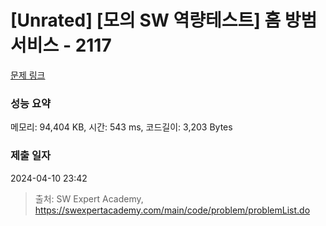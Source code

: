 # [Unrated] [모의 SW 역량테스트] 홈 방범 서비스 - 2117 

[문제 링크](https://swexpertacademy.com/main/code/problem/problemDetail.do?contestProbId=AV5V61LqAf8DFAWu) 

### 성능 요약

메모리: 94,404 KB, 시간: 543 ms, 코드길이: 3,203 Bytes

### 제출 일자

2024-04-10 23:42



> 출처: SW Expert Academy, https://swexpertacademy.com/main/code/problem/problemList.do